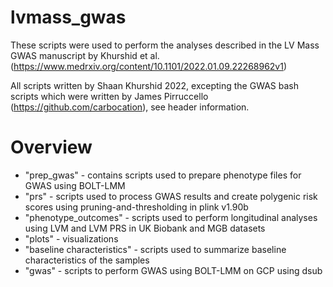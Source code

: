 # lvmass_gwas
These scripts were used to perform the analyses described in the LV Mass GWAS manuscript by Khurshid et al. (https://www.medrxiv.org/content/10.1101/2022.01.09.22268962v1)

All scripts written by Shaan Khurshid 2022, excepting the GWAS bash scripts which were written by James Pirruccello (https://github.com/carbocation), see header information.

# Overview
* "prep_gwas" - contains scripts used to prepare phenotype files for GWAS using BOLT-LMM
* "prs" - scripts used to process GWAS results and create polygenic risk scores using pruning-and-thresholding in plink v1.90b
* "phenotype_outcomes" - scripts used to perform longitudinal analyses using LVM and LVM PRS in UK Biobank and MGB datasets
* "plots" - visualizations
* "baseline characteristics" - scripts used to summarize baseline characteristics of the samples
* "gwas" - scripts to perform GWAS using BOLT-LMM on GCP using dsub
